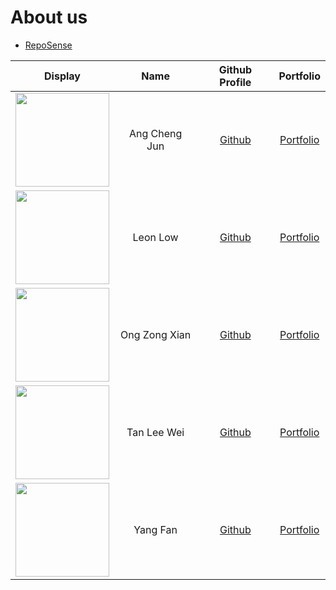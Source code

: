 # About us

* [RepoSense](https://nus-cs2113-ay2021s1.github.io/tp-dashboard/#breakdown=true&search=AY2021S1-CS2113-T14-1%2Ftp%5Bmaster%5D&sort=groupTitle&sortWithin=title&since=2020-09-27&timeframe=commit&mergegroup=&groupSelect=groupByRepos&checkedFileTypes=functional-code~test-code~other~docs)

Display | Name | Github Profile | Portfolio 
--------|:----:|:--------------:|:---------:
<img src="https://avatars0.githubusercontent.com/u/69335512?s=460&v=4" width="150">  | Ang Cheng Jun | [Github](https://github.com/Ang-Cheng-Jun) | [Portfolio](https://ay2021s1-cs2113-t14-1.github.io/tp/team/ang-cheng-jun.html)
<img src="https://avatars2.githubusercontent.com/u/69446308?s=460&v=4" width="150">  | Leon Low | [Github](https://github.com/leonlowzd) | [Portfolio](team/leonlowzd.md)
<img src="https://avatars2.githubusercontent.com/u/60400567?s=460&u=e15ac87ec16b6f64d93cd7624a2f5c519436f259&v=4" width="150"> | Ong Zong Xian | [Github](https://github.com/zongxian-ctrl) | [Portfolio](team/zongxian-ctrl.md)
<img src="https://avatars0.githubusercontent.com/u/69335512?s=460&v=4" width="150"> | Tan Lee Wei | [Github](https://github.com/TanLeeWei) | [Portfolio](team/tanleewei.md)
<img src="https://avatars2.githubusercontent.com/u/20167103?s=460&u=b903579ff2842a203c2d4f21e2eefe9b58f83c4f&v=4" width="150"> | Yang Fan | [Github](https://github.com/fanceso) | [Portfolio](team/fanceso.md)
